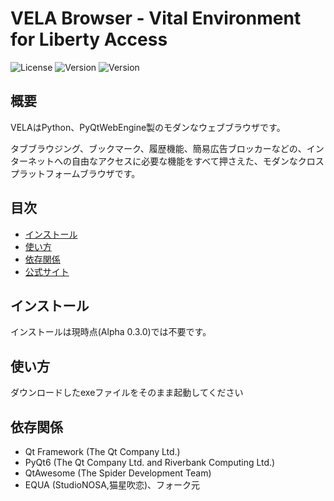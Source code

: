 # VELA Browser - Vital Environment for Liberty Access

![License](https://img.shields.io/badge/license-GPLv3-blue.svg)
![Version](https://img.shields.io/badge/version-0.3.0-green.svg)
![Version](https://img.shields.io/badge/Language-Python3.13-yellow.svg)

## 概要
VELAはPython、PyQtWebEngine製のモダンなウェブブラウザです。

タブブラウジング、ブックマーク、履歴機能、簡易広告ブロッカーなどの、インターネットへの自由なアクセスに必要な機能をすべて押さえた、モダンなクロスプラットフォームブラウザです。

## 目次
- [インストール](#インストール)
- [使い方](#使い方)
- [依存関係](#依存関係)
- [公式サイト](https://abatbeliever.net/app/VELABrowser/)

## インストール
インストールは現時点(Alpha 0.3.0)では不要です。

## 使い方
ダウンロードしたexeファイルをそのまま起動してください

## 依存関係
- Qt Framework (The Qt Company Ltd.)
- PyQt6 (The Qt Company Ltd. and Riverbank Computing Ltd.)
- QtAwesome (The Spider Development Team)
- EQUA (StudioNOSA,猫星吹恋)、フォーク元
